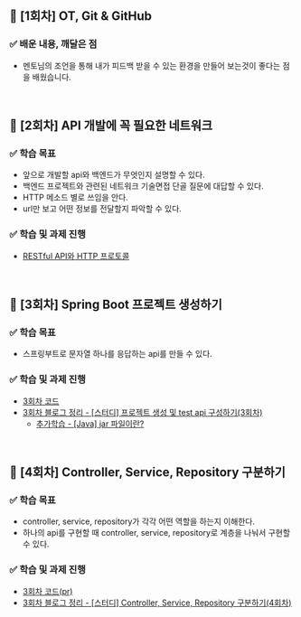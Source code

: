 ## 📌 [1회차] OT, Git & GitHub
### ✅ 배운 내용, 깨달은 점
- 멘토님의 조언을 통해 내가 피드백 받을 수 있는 환경을 만들어 보는것이 좋다는 점을 배웠습니다.

<br>

## 📌 [2회차] API 개발에 꼭 필요한 네트워크
### ✅ 학습 목표
- 앞으로 개발할 api와 백엔드가 무엇인지 설명할 수 있다.
- 백엔드 프로젝트와 관련된 네트워크 기술면접 단골 질문에 대답할 수 있다.
- HTTP 메소드 별로 쓰임을 안다.
- url만 보고 어떤 정보를 전달할지 파악할 수 있다.

### ✅ 학습 및 과제 진행
- [RESTful API와 HTTP 프로토콜](https://velog.io/@wpdlzhf159/%EC%8A%A4%ED%94%84%EB%A7%81-%EB%B6%80%ED%8A%B8-%EC%9E%85%EB%AC%B8-%EC%8A%A4%ED%84%B0%EB%94%94-1%EC%A3%BC%EC%B0%A8-2%ED%9A%8C%EC%B0%A8-API%EA%B0%9C%EB%B0%9C%EC%97%90-%EA%BC%AD-%ED%95%84%EC%9A%94%ED%95%9C-%EB%84%A4%ED%8A%B8%EC%9B%8C%ED%81%AC)

<br>

## 📌 [3회차] Spring Boot 프로젝트 생성하기
### ✅ 학습 목표
- 스프링부트로 문자열 하나를 응답하는 api를 만들 수 있다.

### ✅ 학습 및 과제 진행
- [3회차 코드](https://github.com/JSCODE-EDU/spring-class-HiiWee/blob/main/spring/src/main/java/com/jscode/spring/controller/TestController.java)
- [3회차 블로그 정리 - [스터디] 프로젝트 생성 및 test api 구성하기(3회차)](https://velog.io/@wpdlzhf159/%EC%8A%A4%ED%84%B0%EB%94%94-%ED%94%84%EB%A1%9C%EC%A0%9D%ED%8A%B8-%EC%83%9D%EC%84%B1-%EB%B0%8F-test-api-%EA%B5%AC%EC%84%B1%ED%95%98%EA%B8%B03%ED%9A%8C%EC%B0%A8)
  - [추가학습 - [Java] jar 파일이란?](https://velog.io/@wpdlzhf159/Java-jar%EB%9E%80)

<br>

## 📌 [4회차] Controller, Service, Repository 구분하기
### ✅ 학습 목표
- controller, service, repository가 각각 어떤 역할을 하는지 이해한다.
- 하나의 api를 구현할 때 controller, service, repository로 계층을 나눠서 구현할 수 있다.

### ✅ 학습 및 과제 진행
- [3회차 코드(pr)](https://github.com/JSCODE-EDU/spring-class-HiiWee/pull/3)
- [3회차 블로그 정리 - [스터디] Controller, Service, Repository 구분하기(4회차)](https://velog.io/@wpdlzhf159/%EC%8A%A4%ED%84%B0%EB%94%94-controller-service-repository-%EA%B5%AC%EB%B6%84%ED%95%98%EA%B8%B04%ED%9A%8C%EC%B0%A8)
